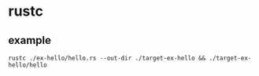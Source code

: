 # rustc

## example

```
rustc ./ex-hello/hello.rs --out-dir ./target-ex-hello && ./target-ex-hello/hello
```
